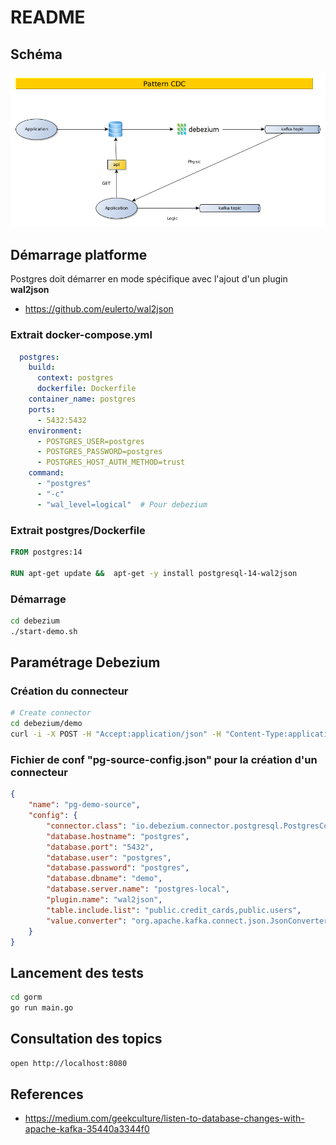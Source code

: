 # README

## Schéma

![schema](./assets/schema.png)

## Démarrage platforme

Postgres doit démarrer en mode spécifique avec l'ajout d'un plugin **wal2json**

* https://github.com/eulerto/wal2json

### Extrait docker-compose.yml

```yaml
  postgres:
    build:
      context: postgres
      dockerfile: Dockerfile
    container_name: postgres
    ports:
      - 5432:5432
    environment:
      - POSTGRES_USER=postgres
      - POSTGRES_PASSWORD=postgres
      - POSTGRES_HOST_AUTH_METHOD=trust
    command:
      - "postgres"
      - "-c"
      - "wal_level=logical"  # Pour debezium
```      

### Extrait postgres/Dockerfile

```Dockerfile
FROM postgres:14

RUN apt-get update &&  apt-get -y install postgresql-14-wal2json
```


### Démarrage

```bash
cd debezium
./start-demo.sh
```


## Paramétrage Debezium

### Création du connecteur 

```bash
# Create connector
cd debezium/demo
curl -i -X POST -H "Accept:application/json" -H "Content-Type:application/json" localhost:9090/connectors/ -d @pg-source-config.json
```

### Fichier de conf "pg-source-config.json" pour la création d'un connecteur

```json
{
    "name": "pg-demo-source",
    "config": {
        "connector.class": "io.debezium.connector.postgresql.PostgresConnector",
        "database.hostname": "postgres",
        "database.port": "5432",
        "database.user": "postgres",    
        "database.password": "postgres",
        "database.dbname": "demo",
        "database.server.name": "postgres-local",
        "plugin.name": "wal2json",
        "table.include.list": "public.credit_cards,public.users",
        "value.converter": "org.apache.kafka.connect.json.JsonConverter"
    }
}
```

## Lancement des tests

```bash
cd gorm
go run main.go
```

## Consultation des topics

```bash
open http://localhost:8080
```


## References


* https://medium.com/geekculture/listen-to-database-changes-with-apache-kafka-35440a3344f0
